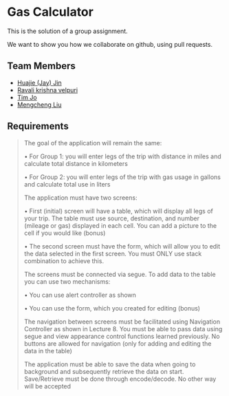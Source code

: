# Gas Calculator

This is the solution of a group assignment.

We want to show you how we collaborate on github, using pull requests.

## Team Members

- [Huajie (Jay) Jin](https://github.com/huajiejin)
- [Ravali krishna velpuri](https://github.com/ravalikrishna5121)
- [Tim Jo](https://github.com/tim00vj)
- [Mengcheng Liu](https://github.com/Liuguo320)

## Requirements

> The goal of the application will remain the same:
> 
> • For Group 1: you will enter legs of the trip with distance in miles and calculate total distance in kilometers
> 
> • For Group 2: you will enter legs of the trip with gas usage in gallons and calculate total use in liters
> 
> The application must have two screens:
>  
> • First (initial) screen will have a table, which will display all legs of your trip. The table must use source, destination, and number (mileage or gas) displayed in each cell. You can add a picture to the cell if you would like (bonus)
> 
> • The second screen must have the form, which will allow you to edit the data selected in the first screen. You must ONLY use stack combination to achieve this.
> 
> The screens must be connected via segue. To add data to the table you can use two mechanisms:
> 
> • You can use alert controller as shown
> 
> • You can use the form, which you created for editing (bonus)
> 
> The navigation between screens must be facilitated using Navigation Controller as shown in Lecture 8. You must be able to pass data using segue and view appearance control functions learned previously. No buttons are allowed for navigation (only for adding and editing the data in the table)
> 
> The application must be able to save the data when going to background and subsequently retrieve the data on start. Save/Retrieve must be done through encode/decode. No other way will be accepted
